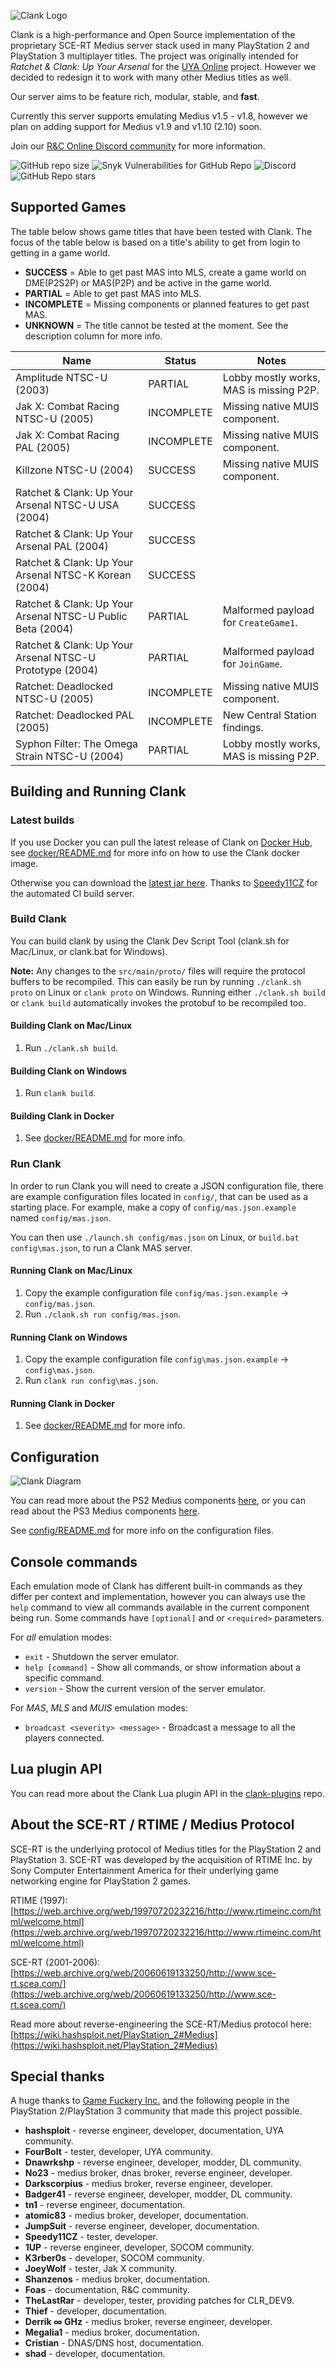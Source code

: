![Clank Logo](clank-logo.png)

Clank is a high-performance and Open Source implementation of the
proprietary SCE-RT Medius server stack used in many PlayStation 2
and PlayStation 3 multiplayer titles. The project was originally
intended for *Ratchet & Clank: Up Your Arsenal* for the
[UYA Online](https://uyaonline.com/) project. However we decided
to redesign it to work with many other Medius titles as well.

Our server aims to be feature rich, modular, stable, and **fast**.

Currently this server supports emulating Medius v1.5 - v1.8, however we plan on
adding support for Medius v1.9 and v1.10 (2.10) soon.

Join our [R&C Online Discord community](https://discord.gg/mUQzqGu) for more information.

![GitHub repo size](https://img.shields.io/github/repo-size/hashsploit/clank) ![Snyk Vulnerabilities for GitHub Repo](https://img.shields.io/snyk/vulnerabilities/github/hashsploit/clank) ![Discord](https://img.shields.io/discord/711614240120766474?logo=Discord&logoColor=9999FF) ![GitHub Repo stars](https://img.shields.io/github/stars/hashsploit/clank?style=social)


## Supported Games
The table below shows game titles that have been tested with Clank.
The focus of the table below is based on a title's ability to get from login to getting in a game world.
- **SUCCESS** = Able to get past MAS into MLS, create a game world on DME(P2S2P) or MAS(P2P) and be active in the game world.
- **PARTIAL** = Able to get past MAS into MLS.
- **INCOMPLETE** = Missing components or planned features to get past MAS.
- **UNKNOWN** = The title cannot be tested at the moment. See the description column for more info.

| Name                                                        | Status     | Notes                                                |
|-------------------------------------------------------------|------------|------------------------------------------------------|
| Amplitude NTSC-U (2003)                                     | PARTIAL    | Lobby mostly works, MAS is missing P2P.              |
| Jak X: Combat Racing NTSC-U (2005)                          | INCOMPLETE | Missing native MUIS component.                       |
| Jak X: Combat Racing PAL (2005)                             | INCOMPLETE | Missing native MUIS component.                       |
| Killzone NTSC-U (2004)                                      | SUCCESS    | Missing native MUIS component.                       |
| Ratchet & Clank: Up Your Arsenal NTSC-U USA (2004)          | SUCCESS    |                                                      |
| Ratchet & Clank: Up Your Arsenal PAL (2004)                 | SUCCESS    |                                                      |
| Ratchet & Clank: Up Your Arsenal NTSC-K Korean (2004)       | SUCCESS    |                                                      |
| Ratchet & Clank: Up Your Arsenal NTSC-U Public Beta (2004)  | PARTIAL    | Malformed payload for `CreateGame1`.                 |
| Ratchet & Clank: Up Your Arsenal NTSC-U Prototype (2004)    | PARTIAL    | Malformed payload for `JoinGame`.                    |
| Ratchet: Deadlocked NTSC-U (2005)                           | INCOMPLETE | Missing native MUIS component.                       |
| Ratchet: Deadlocked PAL (2005)                              | INCOMPLETE | New Central Station findings.                        |
| Syphon Filter: The Omega Strain NTSC-U (2004)               | PARTIAL    | Lobby mostly works, MAS is missing P2P.              |



## Building and Running Clank

### Latest builds
If you use Docker you can pull the latest release of Clank on [Docker Hub](https://hub.docker.com/r/hashsploit/clank), see [docker/README.md](docker/README.md) for more info on how to use the Clank docker image.

Otherwise you can download the [latest jar here](https://ci.arcadiamc.cz/job/clank/job/master/lastSuccessfulBuild/artifact/clank.jar).
Thanks to [Speedy11CZ](https://github.com/speedy11cz) for the automated CI build server.


### Build Clank
You can build clank by using the Clank Dev Script Tool (clank.sh for Mac/Linux, or clank.bat for Windows).

**Note:** Any changes to the `src/main/proto/` files will require the protocol buffers
to be recompiled. This can easily be run by running `./clank.sh proto` on Linux
or `clank proto` on Windows. Running either `./clank.sh build` or `clank build` automatically
invokes the protobuf to be recompiled too.

#### Building Clank on Mac/Linux
1. Run `./clank.sh build`.

#### Building Clank on Windows
1. Run `clank build`.

#### Building Clank in Docker
1. See [docker/README.md](docker/README.md) for more info.

### Run Clank
In order to run Clank you will need to create a JSON configuration file, there are
example configuration files located in `config/`, that can be used as a starting
place. For example, make a copy of `config/mas.json.example` named `config/mas.json`.

You can then use `./launch.sh config/mas.json` on Linux, or `build.bat config\mas.json`, to run a Clank MAS server.

#### Running Clank on Mac/Linux
1. Copy the example configuration file `config/mas.json.example` -> `config/mas.json`.
2. Run `./clank.sh run config/mas.json`.

#### Running Clank on Windows
1. Copy the example configuration file `config\mas.json.example` -> `config\mas.json`.
2. Run `clank run config\mas.json`.

#### Running Clank in Docker
1. See [docker/README.md](docker/README.md) for more info.



## Configuration

![Clank Diagram](clank-diagram.png)

You can read more about the PS2 Medius components [here](https://wiki.hashsploit.net/PlayStation_2#Medius),
or you can read about the PS3 Medius components [here](https://wiki.hashsploit.net/PlayStation_3#Medius).

See [config/README.md](config/README.md) for more info on the configuration files.



## Console commands
Each emulation mode of Clank has different built-in commands as
they differ per context and implementation, however you can
always use the `help` command to view all commands available in
the current component being run. Some commands have
`[optional]` and or `<required>` parameters.

For *all* emulation modes:
- `exit` - Shutdown the server emulator.
- `help [command]` - Show all commands, or show information about a specific command.
- `version` - Show the current version of the server emulator.

For *MAS*, *MLS* and *MUIS* emulation modes:
- `broadcast <severity> <message>` - Broadcast a message to all the players connected.


## Lua plugin API
You can read more about the Clank Lua plugin API in the [clank-plugins](https://github.com/hashsploit/clank-plugins) repo.


## About the SCE-RT / RTIME / Medius Protocol
SCE-RT is the underlying protocol of Medius titles for the PlayStation 2 and PlayStation 3.
SCE-RT was developed by the acquisition of RTIME Inc. by Sony Computer Entertainment
America for their underlying game networking engine for PlayStation 2 games.

RTIME (1997):
[https://web.archive.org/web/19970720232216/http://www.rtimeinc.com/html/welcome.html](https://web.archive.org/web/19970720232216/http://www.rtimeinc.com/html/welcome.html)

SCE-RT (2001-2006):
[https://web.archive.org/web/20060619133250/http://www.sce-rt.scea.com/](https://web.archive.org/web/20060619133250/http://www.sce-rt.scea.com/)

Read more about reverse-engineering the SCE-RT/Medius protocol here:
[https://wiki.hashsploit.net/PlayStation_2#Medius](https://wiki.hashsploit.net/PlayStation_2#Medius)


## Special thanks
A huge thanks to [Game Fuckery Inc.](https://discord.gg/KE8G5FA) and the following people in the PlayStation 2/PlayStation 3 community that made this project possible.

- **hashsploit** - reverse engineer, developer, documentation, UYA community.
- **FourBolt** - tester, developer, UYA community.
- **Dnawrkshp** - reverse engineer, developer, modder, DL community.
- **No23** - medius broker, dnas broker, reverse engineer, developer.
- **Darkscorpius** - medius broker, reverse engineer, developer.
- **Badger41** - reverse engineer, developer, modder, DL community.
- **tn1** - reverse engineer, documentation.
- **atomic83** - medius broker, developer, documentation.
- **JumpSuit** - reverse engineer, developer, documentation.
- **Speedy11CZ** - tester, developer.
- **1UP** - reverse engineer, developer, SOCOM community.
- **K3rber0s** - developer, SOCOM community.
- **JoeyWolf** - tester, Jak X community.
- **Shanzenos** - medius broker, documentation.
- **Foas** - documentation, R&C community.
- **TheLastRar** - developer, tester, providing patches for CLR_DEV9.
- **Thief** - developer, documentation.
- **Derrik ∞ GHz** - medius broker, reverse engineer, developer.
- **Megalia1** - medius broker, documentation.
- **Cristian** - DNAS/DNS host, documentation.
- **shad** - developer, documentation.
